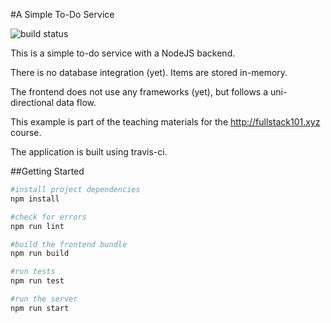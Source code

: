 #A Simple To-Do Service

![build status](https://api.travis-ci.org/fullstack101/nodejs-todo-example.svg?branch=master)

This is a simple to-do service with a NodeJS backend.

There is no database integration (yet). Items are stored in-memory.

The frontend does not use any frameworks (yet), but follows a uni-directional data flow.

This example is part of the teaching materials for the http://fullstack101.xyz course.

The application is built using travis-ci.

##Getting Started

```bash
#install project dependencies
npm install

#check for errors
npm run lint

#build the frontend bundle
npm run build

#run tests
npm run test

#run the server
npm run start
```

